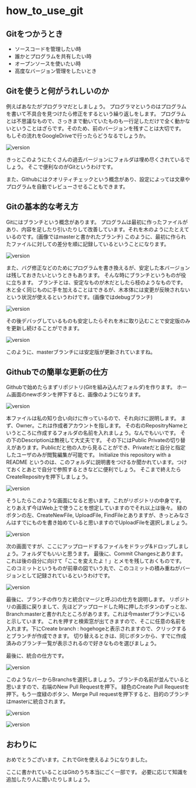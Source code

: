 # how_to_use_git

## Gitをつかうとき

- ソースコードを管理したい時
- 誰かとプログラムを共有したい時
- オープンソースを使いたい時
- 高度なバージョン管理をしたいとき

## Gitを使うと何がうれしいのか

例えばあなたがプログラマだとしましょう。
プログラマというのはプログラムを書いて不具合を見つけたら修正をするという繰り返しをします。
プログラムとは不思議なもので、さっきまで動いていたものも一行足しただけで全く動かないということはざらです。そのため、前のバージョンを残すことは大切です。
もしその流れをGoogleDriveで行ったらどうなるでしょうか。

![version](https://github.com/mask337/how_to_use_git/blob/master/images/01.png)

きっとこのようにたくさんの過去バージョンにフォルダは埋め尽くされているでしょう。
そこで便利なのがGitというわけです。

また、Githubにはクオリティチェックという概念があり、設定によっては文章やプログラムを自動でレビューさせることもできます。

## Gitの基本的な考え方

Gitにはブランチという概念があります。
プログラムは最初に作ったファイルがあり、内容を足したり引いたりして改善しています。それを木のようにたとえているのです。(画像ではmasterと書かれたブランチ)
このように、最初に作られたファイルに対しての差分を順に記録しているということになります。

![version](https://github.com/mask337/how_to_use_git/blob/master/images/02.png)

また、バグ修正などのためにプログラムを書き換えるが、安定した本バージョンは残しておきたいというときもあります。
そんな時にブランチというものが役に立ちます。
ブランチとは、安定なものが木だとしたら枝のようなものです。木と全く同じものに手を加えることはできるが、木本体には変更が反映されないという状況が使えるというわけです。(画像ではdebugブランチ)

![version](https://github.com/mask337/how_to_use_git/blob/master/images/03.png)

その後デバッグしているものも安定したらそれを木に取り込むことで安定版のみを更新し続けることができます。

![version](https://github.com/mask337/how_to_use_git/blob/master/images/04.png)

このように、masterブランチには安定版が更新されていますね。

## Githubでの簡単な更新の仕方

Githubで始めたらまずリポジトリ(Gitを組み込んだフォルダ)を作ります。
ホーム画面のnewボタンを押下すると、画像のようになります。

![version](https://github.com/mask337/how_to_use_git/blob/master/images/005.png)

本ファイルは私の知り合い向けに作っているので、それ向けに説明します。
まず、Owner。これは作成者アカウントを指します。
その右のRepositryNameというところに作成するフォルダの名前を入れましょう。なんでもいいです。
その下のDescriptionは無視して大丈夫です。
その下にはPublic Privateの切り替えがあります。Publicだと他の人から見ることができ、Privateだと自分と指定したユーザのみが閲覧編集が可能です。
Initialize this repository with a README というのは、このフォルダに説明書をつけるか聞かれています。つけておくとあとで自分で参照するときなどに便利でしょう。
そこまで終えたらCreateRepositryを押下しましょう。

![version](https://github.com/mask337/how_to_use_git/blob/master/images/06.png)

そうしたらこのような画面になると思います。これがリポジトリの中身です。
とりあえず今はWeb上で使うことを想定していますのでそれ以上は後々。
緑のボタンの左、CreateNewFile, UploadFile, FindFileとありますが、きっとみなさんはすでにものを書き始めていると思いますのでUploadFileを選択しましょう。

![version](https://github.com/mask337/how_to_use_git/blob/master/images/07.png)

次の画面ですが、ここにアップロードするファイルをドラッグ&ドロップしましょう。フォルダでもいいと思うます。
最後に、Commit Changesとあります。これは後の自分に向けて「ここを変えたよ！」とメモを残しておくものです。
このコミットというものが前章の図でいう丸で、このコミットの積み重ねがバージョンとして記録されているというわけです。

![version](https://github.com/mask337/how_to_use_git/blob/master/images/08.png)

最後に、ブランチの作り方と統合(マージと呼ぶ)の仕方を説明します。
リポジトリの画面に戻りまして、先ほどアップロードした時に押したボタンのずっと左、Branch:masterと書かれたところがあります。これは今masterブランチにいると示しています。
これを押すと検索窓が出てきますので、そこに任意の名前を入れます。下にCreate branch : hogehogeと表示されますので、クリックするとブランチが作成できます。
切り替えるときは、同じボタンから、すでに作成済みのブランチ一覧が表示されるので好きなものを選びましょう。

最後に、統合の仕方です。

![version](https://github.com/mask337/how_to_use_git/blob/master/images/09.png)

このようなバーからBranchsを選択しましょう。ブランチの名前が並んでいると思いますので、右端のNew Pull Requestを押下。
緑色のCreate Pull Requestを押下。もう一度緑のボタン、Merge Pull requestを押下すると、目的のブランチはmasterに統合されます。

![version](https://github.com/mask337/how_to_use_git/blob/master/images/10.png)

![version](https://github.com/mask337/how_to_use_git/blob/master/images/11.png)

## おわりに

おめでとうございます。これでGitを使えるようになりました。

ここに書かれていることはGitのうち本当にごく一部です。
必要に応じて知識を追加したり人に聞いたりしましょう。
